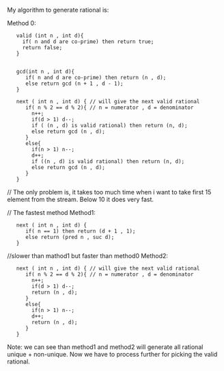 My algorithm to generate rational is:

Method  0:

       valid (int n , int d){
         if( n and d are co-prime) then return true;
         return false;
       }
       
       
       gcd(int n , int d){
          if( n and d are co-prime) then return (n , d);
          else return gcd (n + 1 , d - 1);
       }
       
       next ( int n , int d) { // will give the next valid rational
          if( n % 2 == d % 2){ // n = numerator , d = denominator
            n++;
            if(d > 1) d--;
            if ( (n , d) is valid rational) then return (n, d);
            else return gcd (n , d);
          }
          else{
            if(n > 1) n--;
            d++;
            if ((n , d) is valid rational) then return (n, d);
            else return gcd (n , d);
          }
       }


// The only problem is, it takes too much time when i want to take first 15 element from the stream. Below 10 it does very fast. 

// The fastest method
Method1: 

       next ( int n , int d) {
          if( n == 1) then return (d + 1 , 1);
          else return (pred n , suc d);
       }
      
//slower than mathod1 but faster than method0
Method2:

       next ( int n , int d) { // will give the next valid rational
          if( n % 2 == d % 2){ // n = numerator , d = denominator
            n++;
            if(d > 1) d--;
            return (n , d);
          }
          else{
            if(n > 1) n--;
            d++;
            return (n , d);
          }
       }

Note:
we can see than method1 and method2 will generate all rational unique + non-unique. 
Now we have to process further for picking the valid rational. 
